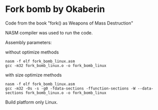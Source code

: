# Fork bomb by Okaberin

Code from the book "fork() as Weapons of Mass Destruction"

NASM compiler was used to run the code.

Assembly parameters:

without optimize methods
```
nasm -f elf fork_bomb_linux.asm
gcc -m32 fork_bomb_linux.o -o fork_bomb_linux
```

with size optimize methods
```
nasm -f elf fork_bomb_linux.asm
gcc -m32 -Os -s -g0 -fdata-sections -ffunction-sections -W --data-sections fork_bomb_linux.o -o fork_bomb_linux
```

Build platform only Linux.
